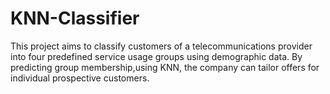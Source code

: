 # KNN-Classifier
This project aims to classify customers of a telecommunications provider into four predefined service usage groups using demographic data. By predicting group membership,using KNN, the company can tailor offers for individual prospective customers.
